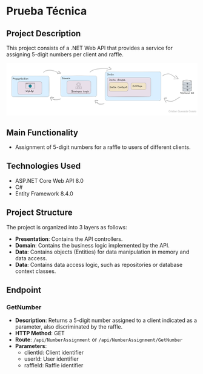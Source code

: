 # Prueba Técnica

## Project Description

This project consists of a .NET Web API that provides a service for assigning 5-digit numbers per client and raffle.

![Design View](docs/DesignView.png)


## Main Functionality

- Assignment of 5-digit numbers for a raffle to users of different clients.

## Technologies Used

- ASP.NET Core Web API 8.0
- C#
- Entity Framework 8.4.0

## Project Structure

The project is organized into 3 layers as follows:

- **Presentation**: Contains the API controllers.
- **Domain**: Contains the business logic implemented by the API.
- **Data**: Contains objects (Entities) for data manipulation in memory and data access.
- **Data**: Contains data access logic, such as repositories or database context classes.

## Endpoint

### GetNumber

- **Description**: Returns a 5-digit number assigned to a client indicated as a parameter, also discriminated by the raffle.
- **HTTP Method**: GET
- **Route**: `/api/NumberAssignment` or `/api/NumberAssignment/GetNumber`
- **Parameters**:
  - clientId: Client identifier
  - userId: User identifier
  - raffleId: Raffle identifier

